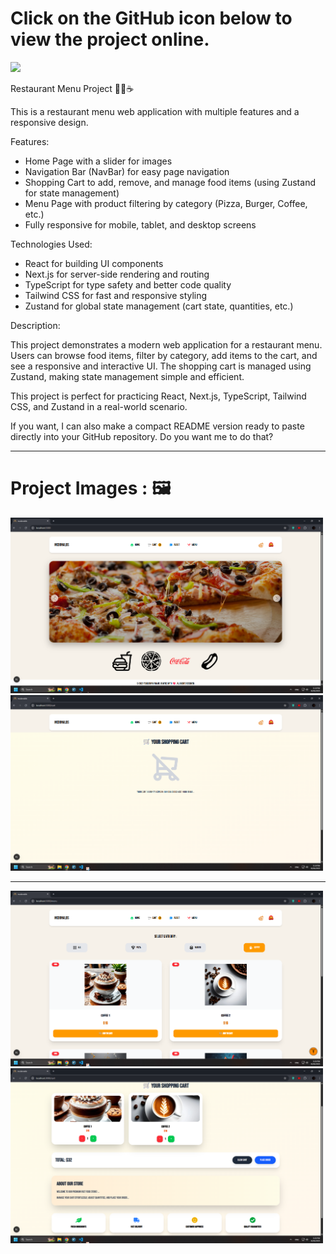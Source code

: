 
<div>
  <h1>Click on the GitHub icon below to view the project online.</h1>
<a href = "https://hamiparsa.github.io/Menu-Fast-Food/">
  <img src ="https://img.shields.io/badge/github-%23121011.svg?style=for-the-badge&logo=github&logoColor=white"/>
</a>
</div>

Restaurant Menu Project 🍔🍕☕

This is a restaurant menu web application with multiple features and a responsive design.

Features:
<ul>
  <li>
    Home Page with a slider for images
  </li>
  <li>
    Navigation Bar (NavBar) for easy page navigation
  </li>
  <li>
    Shopping Cart to add, remove, and manage food items (using Zustand for state management)
  </li>
  <li>
    Menu Page with product filtering by category (Pizza, Burger, Coffee, etc.)
  </li>
  <li>
    Fully responsive for mobile, tablet, and desktop screens
  </li>
</ul>


Technologies Used:

<ul>
  <li>
    React for building UI components
  </li>
  <li>
    Next.js for server-side rendering and routing
  </li>
  <li>
    TypeScript for type safety and better code quality
  </li>
  <li>
    Tailwind CSS for fast and responsive styling
  </li>
  <li>
    Zustand for global state management (cart state, quantities, etc.)
  </li>
</ul>

Description:

This project demonstrates a modern web application for a restaurant menu. Users can browse food items, filter by category, add items to the cart, and see a responsive and interactive UI. The shopping cart is managed using Zustand, making state management simple and efficient.

This project is perfect for practicing React, Next.js, TypeScript, Tailwind CSS, and Zustand in a real-world scenario.

If you want, I can also make a compact README version ready to paste directly into your GitHub repository. Do you want me to do that?

<hr/>

<h1>Project Images : 🖼️</h1>
<div>
  <img src = "/pic1.png" width="500px" />
<img src = "/pic2.png" width="500px" />
</div>
<hr>
<div>
  <img src = "/pic4.png" width="500px" />
  <img src = "/pic5.png" width="500px" />
</div>


